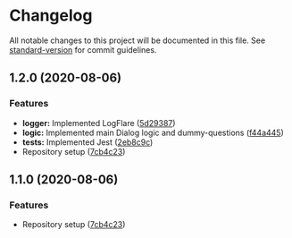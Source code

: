 # Changelog

All notable changes to this project will be documented in this file. See [standard-version](https://github.com/conventional-changelog/standard-version) for commit guidelines.

## 1.2.0 (2020-08-06)


### Features

* **logger:** Implemented LogFlare  ([5d29387](https://github.com/opa-oz/anime-quiz/commit/5d29387d1f48ee54717b2f32bef24e6caaad54de))
* **logic:** Implemented main Dialog logic and dummy-questions ([f44a445](https://github.com/opa-oz/anime-quiz/commit/f44a445136c3637bf3687055d3748ffaba04e310))
* **tests:** Implemented Jest ([2eb8c9c](https://github.com/opa-oz/anime-quiz/commit/2eb8c9c04893bfbef235589bb9d613e32824de68))
* Repository setup ([7cb4c23](https://github.com/opa-oz/anime-quiz/commit/7cb4c23b4b5e361b6c1f6823ffde1450daf6f904))

## 1.1.0 (2020-08-06)


### Features

* Repository setup ([7cb4c23](https://github.com/opa-oz/anime-quiz/commit/7cb4c23b4b5e361b6c1f6823ffde1450daf6f904))
